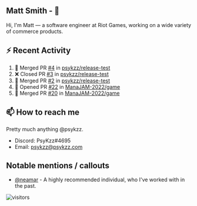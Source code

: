 <!--
[![PsyKzz's github stats](https://github-readme-stats.vercel.app/api?username=psykzz&show_icons=true)](https://github.com/anuraghazra/github-readme-stats)
-->

## Matt Smith - 👋
Hi, I'm Matt — a software engineer at Riot Games, working on a wide variety of commerce products.

## ⚡ Recent Activity

<!--START_SECTION:activity-->
1. 🎉 Merged PR [#4](https://github.com/psykzz/release-test/pull/4) in [psykzz/release-test](https://github.com/psykzz/release-test)
2. ❌ Closed PR [#3](https://github.com/psykzz/release-test/pull/3) in [psykzz/release-test](https://github.com/psykzz/release-test)
3. 🎉 Merged PR [#2](https://github.com/psykzz/release-test/pull/2) in [psykzz/release-test](https://github.com/psykzz/release-test)
4. 💪 Opened PR [#22](https://github.com/ManaJAM-2022/game/pull/22) in [ManaJAM-2022/game](https://github.com/ManaJAM-2022/game)
5. 🎉 Merged PR [#20](https://github.com/ManaJAM-2022/game/pull/20) in [ManaJAM-2022/game](https://github.com/ManaJAM-2022/game)
<!--END_SECTION:activity-->


## 📫 How to reach me

Pretty much anything @psykzz.

- Discord: PsyKzz#4695
- Email: psykzz@psykzz.com


## Notable mentions / callouts

 - [@neamar](https://github.com/neamar) - A highly recommended individual, who I've worked with in the past.


![visitors](https://visitor-badge.glitch.me/badge?page_id=psykzz/psykzz)


